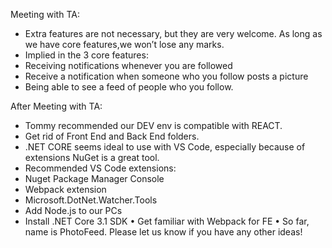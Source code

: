 Meeting with TA:
* Extra features are not necessary, but they are very welcome. As long as we have core features,we won’t lose any marks.
* Implied in the 3 core features:
* Receiving notifications whenever you are followed
* Receive a notification when someone who you follow posts a picture
* Being able to see a feed of people who you follow.

After Meeting with TA:
* Tommy recommended our DEV env is compatible with REACT.
* Get rid of Front End and Back End folders.
* .NET CORE seems ideal to use with VS Code, especially because of extensions NuGet is a great tool.
* Recommended VS Code extensions:
* Nuget Package Manager Console
* Webpack extension
* Microsoft.DotNet.Watcher.Tools
* Add Node.js to our PCs
* Install .NET Core 3.1 SDK
•	Get familiar with Webpack for FE
•	So far, name is PhotoFeed. Please let us know if you have any other ideas!

